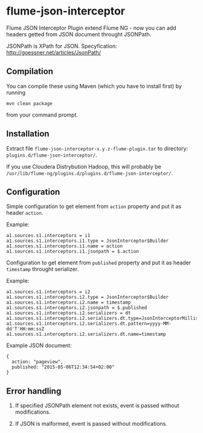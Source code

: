 # flume-json-interceptor

Flume JSON Interceptor Plugin extend Flume NG - now you can add headers getted from JSON document throught JSONPath.

JSONPath is XPath for JSON. Specyfication: http://goessner.net/articles/JsonPath/ 

## Compilation

You can compile these using Maven (which you have to install first) by running

```
mvn clean package
```

from your command prompt.

## Installation

Extract file `flume-json-interceptor-x.y.z-flume-plugin.tar` to directory: `plugins.d/flume-json-interceptor/`.

If you use Cloudera Distrybution Hadoop, this will probably be `/usr/lib/flume-ng/plugins.d/plugins.d/flume-json-interceptor/`.

## Configuration

Simple configuration to get element from `action` property and put it as header `action`.

Example:

```
a1.sources.s1.interceptors = i1
a1.sources.s1.interceptors.i1.type = JsonInterceptor$Builder
a1.sources.s1.interceptors.i1.name = action
a1.sources.s1.interceptors.i1.jsonpath = $.action
```

Configuration to get element from `published` property and put it as header `timestamp` throught serializer.

Example:

```
a1.sources.s1.interceptors = i2
a1.sources.s1.interceptors.i2.type = JsonInterceptor$Builder
a1.sources.s1.interceptors.i2.name = timestamp
a1.sources.s1.interceptors.i2.jsonpath = $.published
a1.sources.s1.interceptors.i2.serializers = dt
a1.sources.s1.interceptors.i2.serializers.dt.type=JsonInterceptorMillisSerializer
a1.sources.s1.interceptors.i2.serializers.dt.pattern=yyyy-MM-dd'T'HH:mm:ssZ
a1.sources.s1.interceptors.i2.serializers.dt.name=timestamp
```

Example JSON document:

```
{
  action: "pageview",
  published: "2015-05-06T12:34:54+02:00"
}
```

## Error handling

1. If specified JSONPath element not exists, event is passed without modifications.

2. If JSON is malformed, event is passed without modifications.




